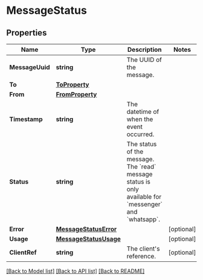# MessageStatus

## Properties
Name | Type | Description | Notes
------------ | ------------- | ------------- | -------------
**MessageUuid** | **string** | The UUID of the message. | 
**To** | [**ToProperty**](ToProperty.md) |  | 
**From** | [**FromProperty**](FromProperty.md) |  | 
**Timestamp** | **string** | The datetime of when the event occurred. | 
**Status** | **string** | The status of the message. The &#x60;read&#x60; message status is only available for &#x60;messenger&#x60; and &#x60;whatsapp&#x60;. | 
**Error** | [**MessageStatusError**](MessageStatus_error.md) |  | [optional] 
**Usage** | [**MessageStatusUsage**](MessageStatus_usage.md) |  | [optional] 
**ClientRef** | **string** | The client&#39;s reference. | [optional] 

[[Back to Model list]](../README.md#documentation-for-models) [[Back to API list]](../README.md#documentation-for-api-endpoints) [[Back to README]](../README.md)


